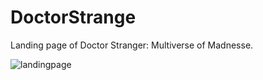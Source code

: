 # DoctorStrange
Landing page of Doctor Stranger: Multiverse of Madnesse. 

![landingpage](https://user-images.githubusercontent.com/107157839/188518902-d622b6c4-be78-41e6-b1fe-9cfdd070fd19.png)
